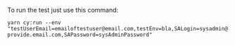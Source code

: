 To run the test just use this command:

`yarn cy:run --env "testUserEmail=emailoftestuser@email.com,testEnv=bla,SALogin=sysadmin@provide.email.com,SAPassword=sysAdminPassword"`
